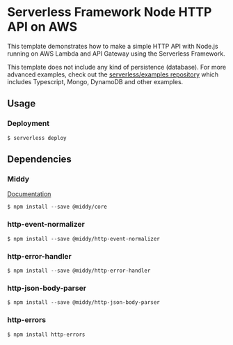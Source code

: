 <!--
title: 'AWS Simple HTTP Endpoint example in NodeJS'
description: 'This template demonstrates how to make a simple HTTP API with Node.js running on AWS Lambda and API Gateway using the Serverless Framework.'
layout: Doc
framework: v3
platform: AWS
language: nodeJS
authorLink: 'https://github.com/serverless'
authorName: 'Serverless, inc.'
authorAvatar: 'https://avatars1.githubusercontent.com/u/13742415?s=200&v=4'
-->

# Serverless Framework Node HTTP API on AWS

This template demonstrates how to make a simple HTTP API with Node.js running on AWS Lambda and API Gateway using the Serverless Framework.

This template does not include any kind of persistence (database). For more advanced examples, check out the [serverless/examples repository](https://github.com/serverless/examples/) which includes Typescript, Mongo, DynamoDB and other examples.

## Usage

### Deployment

```
$ serverless deploy
```

## Dependencies

### Middy

[Documentation](https://middy.js.org/docs/ "Middy is a very simple middleware engine that allows you to simplify your AWS Lambda code when using Node.js")

```
$ npm install --save @middy/core
```

### http-event-normalizer

```
$ npm install --save @middy/http-event-normalizer
```

### http-error-handler

```
$ npm install --save @middy/http-error-handler
```

### http-json-body-parser

```
$ npm install --save @middy/http-json-body-parser
```

### http-errors

```
$ npm install http-errors
```